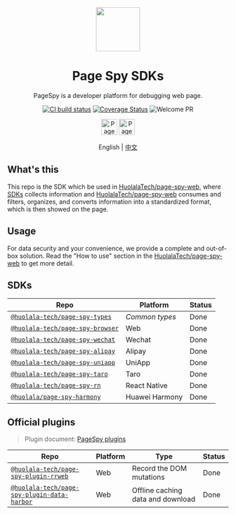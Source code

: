 [page-spy-web]: https://github.com/HuolalaTech/page-spy-web.git 'page-spy-web'
[ci-build-image]: https://img.shields.io/github/actions/workflow/status/HuolalaTech/page-spy/coveralls.yml?logo=github&label=build
[ci-build-url]: https://github.com/HuolalaTech/page-spy/actions/workflows/coveralls.yml
[coveralls-image]: https://img.shields.io/coverallsCoverage/github/HuolalaTech/page-spy?label=coverage&logo=coveralls
[coveralls-url]: https://coveralls.io/github/HuolalaTech/page-spy?branch=main
[welcome-pr]: https://img.shields.io/badge/PRs-welcome-green

<div align="center">
  <img src="./logo.svg" height="100" />

  <h1>Page Spy SDKs</h1>
  <p>PageSpy is a developer platform for debugging web page.</p>

[![CI build status][ci-build-image]][ci-build-url]
[![Coverage Status][coveralls-image]][coveralls-url]
![Welcome PR][welcome-pr]

<a href="https://www.producthunt.com/posts/pagespy?utm_source=badge-featured&utm_medium=badge&utm_souce=badge-pagespy" target="_blank"><img src="https://api.producthunt.com/widgets/embed-image/v1/featured.svg?post_id=429852&theme=light" alt="PageSpy - Remote&#0032;debugging&#0032;as&#0032;seamless&#0032;as&#0032;local&#0032;debugging&#0046; | Product Hunt" height="36" /></a> <a href="https://news.ycombinator.com/item?id=38679798" target="_blank"><img src="https://hackernews-badge.vercel.app/api?id=38679798" alt="PageSpy - Remote&#0032;debugging&#0032;as&#0032;seamless&#0032;as&#0032;local&#0032;debugging&#0046; | Hacker News" height="36" /></a>

English | [中文](./README_ZH.md)

</div>

## What's this

This repo is the SDK which be used in [HuolalaTech/page-spy-web][page-spy-web], where [SDKs](./packages) collects information and [HuolalaTech/page-spy-web][page-spy-web] consumes and filters, organizes, and converts information into a standardized format, which is then showed on the page.

## Usage

For data security and your convenience, we provide a complete and out-of-box solution. Read the "How to use" section in the [HuolalaTech/page-spy-web][page-spy-web]
to get more detail.

## SDKs

| Repo                                                                                               | Platform       | Status |
| -------------------------------------------------------------------------------------------------- | -------------- | ------ |
| [`@huolala-tech/page-spy-types`](./packages/page-spy-types/)                                       | _Common types_ | Done   |
| [`@huolala-tech/page-spy-browser`](./packages/page-spy-browser/)                                   | Web            | Done   |
| [`@huolala-tech/page-spy-wechat`](./packages/page-spy-wechat/)                                     | Wechat         | Done   |
| [`@huolala-tech/page-spy-alipay`](./packages/page-spy-alipay/)                                     | Alipay         | Done   |
| [`@huolala-tech/page-spy-uniapp`](./packages/page-spy-uniapp/)                                     | UniApp         | Done   |
| [`@huolala-tech/page-spy-taro`](./packages/page-spy-taro/)                                         | Taro           | Done   |
| [`@huolala-tech/page-spy-rn`](./packages/page-spy-rn/)                                             | React Native   | Done   |
| [`@huolala/page-spy-harmony`](https://ohpm.openharmony.cn/#/cn/detail/@huolala%2Fpage-spy-harmony) | Huawei Harmony | Done   |

## Official plugins

> Plugin document: [PageSpy plugins](./docs/plugin.md)

| Repo                                                                                   | Platform | Type                              | Status |
| -------------------------------------------------------------------------------------- | -------- | --------------------------------- | ------ |
| [`@huolala-tech/page-spy-plugin-rrweb`](./packages/page-spy-plugin-rrweb/)             | Web      | Record the DOM mutations          | Done   |
| [`@huolala-tech/page-spy-plugin-data-harbor`](./packages/page-spy-plugin-data-harbor/) | Web      | Offline caching data and download | Done   |
